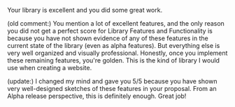 Your library is excellent and you did some great work.

(old comment:) You mention a lot of excellent features, and the only reason you did not get a perfect score for Library Features and Functionality is because you have not shown evidence of any of these features in the current state of the library (even as alpha features). But everything else is very well organized and visually professional. Honestly, once you implement these remaining features, you're golden. This is the kind of library I would use when creating a website.

(update:) I changed my mind and gave you 5/5 because you have shown very well-designed sketches of these features in your proposal. From an Alpha release perspective, this is definitely enough. Great job!
